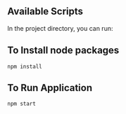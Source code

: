 ## Available Scripts

In the project directory, you can run:

## To Install node packages

`npm install`

## To Run Application

`npm start`
